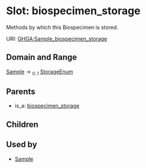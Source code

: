 
# Slot: biospecimen_storage


Methods by which this Biospecimen is stored.

URI: [GHGA:Sample_biospecimen_storage](https://w3id.org/GHGA/Sample_biospecimen_storage)


## Domain and Range

[Sample](Sample.md) &#8594;  <sub>0..1</sub> [StorageEnum](StorageEnum.md)

## Parents

 *  is_a: [biospecimen_storage](biospecimen_storage.md)

## Children


## Used by

 * [Sample](Sample.md)
